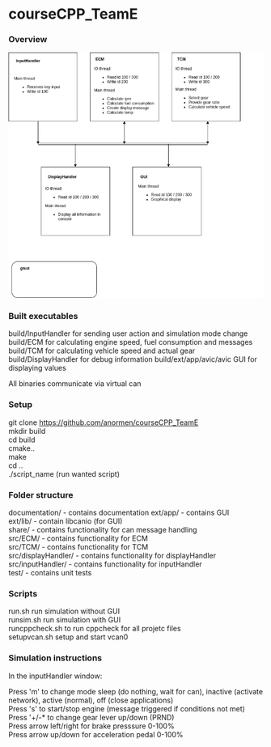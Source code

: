 <h1>courseCPP_TeamE</h1>

<h3>Overview</h3>  

![](https://github.com/anormen/courseCPP_TeamE/blob/main/documentation/system_overview.png "System overview")

<h3> Built executables</h3>  
build/InputHandler for sending user action and simulation mode change  
build/ECM for calculating engine speed, fuel consumption and messages  
build/TCM for calculating vehicle speed and actual gear  
build/DisplayHandler for debug information  
build/ext/app/avic/avic GUI for displaying values  
  
All binaries communicate via virtual can  

<h3>Setup</h3>   

git clone https://github.com/anormen/courseCPP_TeamE  
mkdir build  
cd build  
cmake..  
make  
cd ..  
./script_name (run wanted script)  

<h3>Folder structure</h3>  

documentation/      - contains documentation
ext/app/            - contains GUI  
ext/lib/            - contain libcanio (for GUI)  
share/              - contains functionality for can message handling   
src/ECM/            - contains functionality for ECM  
src/TCM/            - contains functionality for TCM  
src/displayHandler/ - contains functionality for displayHandler  
src/inputHandler/   - contains functionality for inputHandler   
test/               - contains unit tests   


<h3>Scripts</h3>  

run.sh run simulation without GUI  
runsim.sh run simulation with GUI  
runcppcheck.sh to run cppcheck for all projetc files  
setupvcan.sh setup and start vcan0  

<h3>Simulation instructions</h3>  

In the inputHandler window:  

Press 'm' to change mode sleep (do nothing, wait for can), inactive (activate network), active (normal), off (close applications)  
Press 's' to start/stop engine (message triggered if conditions not met)  
Press '+/-* to change gear lever up/down (PRND)  
Press arrow left/right for brake presssure 0-100%   
Press arrow up/down for acceleration pedal 0-100%  
